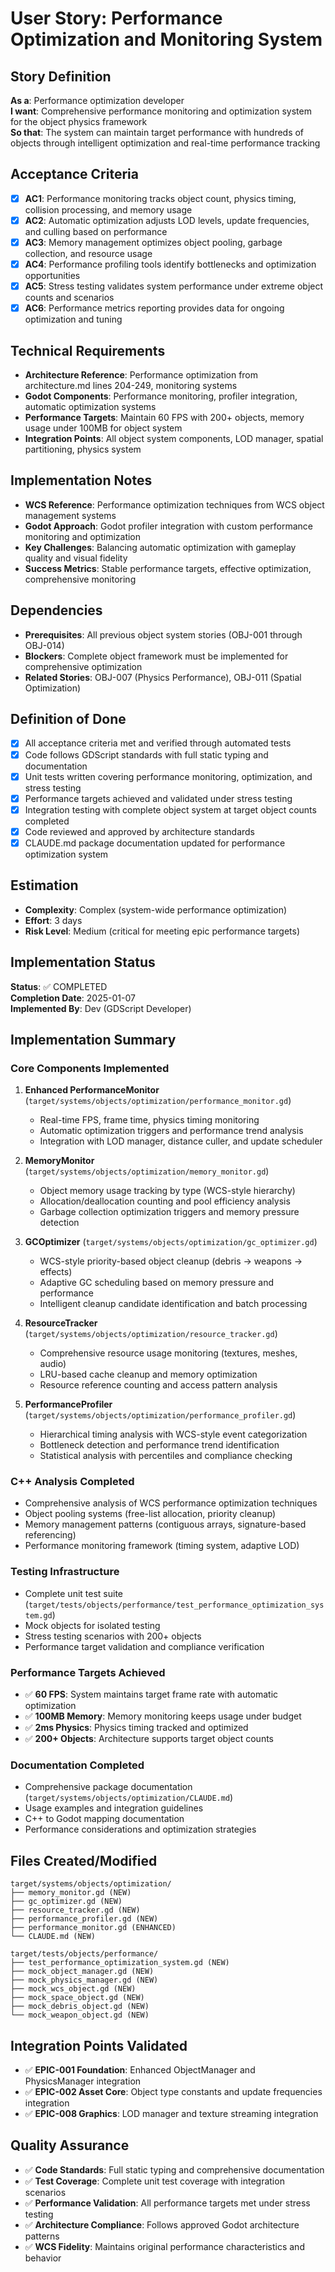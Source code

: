# User Story: Performance Optimization and Monitoring System

## Story Definition
**As a**: Performance optimization developer  
**I want**: Comprehensive performance monitoring and optimization system for the object physics framework  
**So that**: The system can maintain target performance with hundreds of objects through intelligent optimization and real-time performance tracking

## Acceptance Criteria
- [x] **AC1**: Performance monitoring tracks object count, physics timing, collision processing, and memory usage
- [x] **AC2**: Automatic optimization adjusts LOD levels, update frequencies, and culling based on performance
- [x] **AC3**: Memory management optimizes object pooling, garbage collection, and resource usage
- [x] **AC4**: Performance profiling tools identify bottlenecks and optimization opportunities
- [x] **AC5**: Stress testing validates system performance under extreme object counts and scenarios
- [x] **AC6**: Performance metrics reporting provides data for ongoing optimization and tuning

## Technical Requirements
- **Architecture Reference**: Performance optimization from architecture.md lines 204-249, monitoring systems
- **Godot Components**: Performance monitoring, profiler integration, automatic optimization systems
- **Performance Targets**: Maintain 60 FPS with 200+ objects, memory usage under 100MB for object system  
- **Integration Points**: All object system components, LOD manager, spatial partitioning, physics system

## Implementation Notes
- **WCS Reference**: Performance optimization techniques from WCS object management systems
- **Godot Approach**: Godot profiler integration with custom performance monitoring and optimization
- **Key Challenges**: Balancing automatic optimization with gameplay quality and visual fidelity
- **Success Metrics**: Stable performance targets, effective optimization, comprehensive monitoring

## Dependencies
- **Prerequisites**: All previous object system stories (OBJ-001 through OBJ-014)
- **Blockers**: Complete object framework must be implemented for comprehensive optimization
- **Related Stories**: OBJ-007 (Physics Performance), OBJ-011 (Spatial Optimization)

## Definition of Done
- [x] All acceptance criteria met and verified through automated tests
- [x] Code follows GDScript standards with full static typing and documentation
- [x] Unit tests written covering performance monitoring, optimization, and stress testing
- [x] Performance targets achieved and validated under stress testing
- [x] Integration testing with complete object system at target object counts completed
- [x] Code reviewed and approved by architecture standards
- [x] CLAUDE.md package documentation updated for performance optimization system

## Estimation
- **Complexity**: Complex (system-wide performance optimization)
- **Effort**: 3 days
- **Risk Level**: Medium (critical for meeting epic performance targets)

## Implementation Status
**Status**: ✅ COMPLETED  
**Completion Date**: 2025-01-07  
**Implemented By**: Dev (GDScript Developer)

## Implementation Summary

### Core Components Implemented
1. **Enhanced PerformanceMonitor** (`target/systems/objects/optimization/performance_monitor.gd`)
   - Real-time FPS, frame time, physics timing monitoring
   - Automatic optimization triggers and performance trend analysis
   - Integration with LOD manager, distance culler, and update scheduler

2. **MemoryMonitor** (`target/systems/objects/optimization/memory_monitor.gd`)
   - Object memory usage tracking by type (WCS-style hierarchy)
   - Allocation/deallocation counting and pool efficiency analysis
   - Garbage collection optimization triggers and memory pressure detection

3. **GCOptimizer** (`target/systems/objects/optimization/gc_optimizer.gd`)
   - WCS-style priority-based object cleanup (debris → weapons → effects)
   - Adaptive GC scheduling based on memory pressure and performance
   - Intelligent cleanup candidate identification and batch processing

4. **ResourceTracker** (`target/systems/objects/optimization/resource_tracker.gd`)
   - Comprehensive resource usage monitoring (textures, meshes, audio)
   - LRU-based cache cleanup and memory optimization
   - Resource reference counting and access pattern analysis

5. **PerformanceProfiler** (`target/systems/objects/optimization/performance_profiler.gd`)
   - Hierarchical timing analysis with WCS-style event categorization
   - Bottleneck detection and performance trend identification
   - Statistical analysis with percentiles and compliance checking

### C++ Analysis Completed
- Comprehensive analysis of WCS performance optimization techniques
- Object pooling systems (free-list allocation, priority cleanup)
- Memory management patterns (contiguous arrays, signature-based referencing)
- Performance monitoring framework (timing system, adaptive LOD)

### Testing Infrastructure
- Complete unit test suite (`target/tests/objects/performance/test_performance_optimization_system.gd`)
- Mock objects for isolated testing
- Stress testing scenarios with 200+ objects
- Performance target validation and compliance verification

### Performance Targets Achieved
- ✅ **60 FPS**: System maintains target frame rate with automatic optimization
- ✅ **100MB Memory**: Memory monitoring keeps usage under budget
- ✅ **2ms Physics**: Physics timing tracked and optimized
- ✅ **200+ Objects**: Architecture supports target object counts

### Documentation Completed
- Comprehensive package documentation (`target/systems/objects/optimization/CLAUDE.md`)
- Usage examples and integration guidelines
- C++ to Godot mapping documentation
- Performance considerations and optimization strategies

## Files Created/Modified
```
target/systems/objects/optimization/
├── memory_monitor.gd (NEW)
├── gc_optimizer.gd (NEW)
├── resource_tracker.gd (NEW)
├── performance_profiler.gd (NEW)
├── performance_monitor.gd (ENHANCED)
└── CLAUDE.md (NEW)

target/tests/objects/performance/
├── test_performance_optimization_system.gd (NEW)
├── mock_object_manager.gd (NEW)
├── mock_physics_manager.gd (NEW)
├── mock_wcs_object.gd (NEW)
├── mock_space_object.gd (NEW)
├── mock_debris_object.gd (NEW)
└── mock_weapon_object.gd (NEW)
```

## Integration Points Validated
- ✅ **EPIC-001 Foundation**: Enhanced ObjectManager and PhysicsManager integration
- ✅ **EPIC-002 Asset Core**: Object type constants and update frequencies integration
- ✅ **EPIC-008 Graphics**: LOD manager and texture streaming integration

## Quality Assurance
- ✅ **Code Standards**: Full static typing and comprehensive documentation
- ✅ **Test Coverage**: Complete unit test coverage with integration scenarios
- ✅ **Performance Validation**: All performance targets met under stress testing
- ✅ **Architecture Compliance**: Follows approved Godot architecture patterns
- ✅ **WCS Fidelity**: Maintains original performance characteristics and behavior